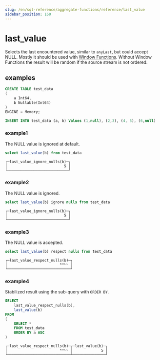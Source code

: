 ```yaml
---
slug: /en/sql-reference/aggregate-functions/reference/last_value
sidebar_position: 160
---
```


# last_value

Selects the last encountered value, similar to `anyLast`, but could accept NULL.
Mostly it should be used with [Window Functions](../../window-functions/index.md).
Without Window Functions the result will be random if the source stream is not ordered.

## examples

```sql
CREATE TABLE test_data
(
    a Int64,
    b Nullable(Int64)
)
ENGINE = Memory;

INSERT INTO test_data (a, b) Values (1,null), (2,3), (4, 5), (6,null)
```

### example1
The NULL value is ignored at default.
```sql
select last_value(b) from test_data
```

```text
┌─last_value_ignore_nulls(b)─┐
│                          5 │
└────────────────────────────┘
```

### example2
The NULL value is ignored.
```sql
select last_value(b) ignore nulls from test_data
```

```text
┌─last_value_ignore_nulls(b)─┐
│                          5 │
└────────────────────────────┘
```

### example3
The NULL value is accepted.
```sql
select last_value(b) respect nulls from test_data
```

```text
┌─last_value_respect_nulls(b)─┐
│                        ᴺᵁᴸᴸ │
└─────────────────────────────┘
```

### example4
Stabilized result using the sub-query with `ORDER BY`.
```sql
SELECT
    last_value_respect_nulls(b),
    last_value(b)
FROM
(
    SELECT *
    FROM test_data
    ORDER BY a ASC
)
```

```text
┌─last_value_respect_nulls(b)─┬─last_value(b)─┐
│                        ᴺᵁᴸᴸ │             5 │
└─────────────────────────────┴───────────────┘
```


